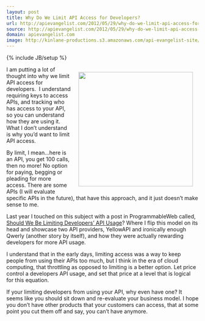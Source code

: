 ```yaml
---
layout: post
title: Why Do We Limit API Access for Developers?
url: http://apievangelist.com/2012/05/29/why-do-we-limit-api-access-for-developers/
source: http://apievangelist.com/2012/05/29/why-do-we-limit-api-access-for-developers/
domain: apievangelist.com
image: http://kinlane-productions.s3.amazonaws.com/api-evangelist-site/blog/API-Rate-Limiting.png
---
```

{% include JB/setup %}<p><p><img style="padding: 15px;" src="http://kinlane-productions.s3.amazonaws.com/api-evangelist/API-Rate-Limiting.png" alt="" width="300" align="right" /></p>
<p>I am putting a lot of thought into why we limit API access for developers. &nbsp;I understand requiring keys to access APIs, and tracking who has access to your API, so you can understand how they are using it.  What I don&rsquo;t understand is why you&rsquo;d want to limit API access.</p>
<p>By limit, I mean...here is an API, you get 100 calls, then no more!  No option for paying, begging or pleading for more access.  There are some APIs (I will evaluate specific APIs in the future), that have this approach, and it just doesn&rsquo;t make sense to me.</p>
<p>Last year I touched on this subject with a post in ProgrammableWeb called, <a title="Should We Be Limiting Developers&rsquo; API Usage" href="http://blog.programmableweb.com/2011/06/01/should-we-be-limiting-developers-api-usage/">Should We Be Limiting Developers&rsquo; API Usage</a>?   Where I flip this model on its head and showcase two API providers, YellowAPI and ironically enough Qwerly (another story by itself), and how they were actually rewarding developers for more API usage.</p>
<p>I understand that in the early days, limiting access was a way to keep people from using their APIs too much, but I think in the era of cloud computing, that throttling as opposed to limiting is a better option.  Let price control a developers API usage, and set that price at a level that is logical for this equation.</p>
<p>If your limiting developers from using your API, why even have one?  It seems like you should sit down and re-evaluate your business model.  I hope you don&rsquo;t have other products that your customers can access, that at some point you cut them off and say, you can&rsquo;t have anymore.</p></p>
